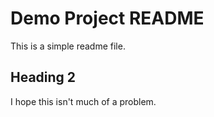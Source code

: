 # Demo Project README

This is a simple readme file.

## Heading 2

I hope this isn't much of a problem.